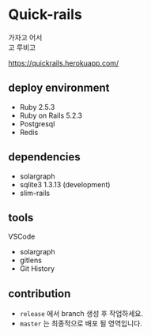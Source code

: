 # Quick-rails

가자고 어서  
고 루비고  

https://quickrails.herokuapp.com/

## deploy environment
 - Ruby 2.5.3
 - Ruby on Rails 5.2.3
 - Postgresql
 - Redis 

## dependencies
 - solargraph
 - sqlite3 1.3.13 (development)
 - slim-rails

## tools
VSCode
 - solargraph
 - gitlens
 - Git History

## contribution
 - `release` 에서 branch 생성 후 작업하세요.  
 - `master` 는 최종적으로 배포 될 영역입니다.